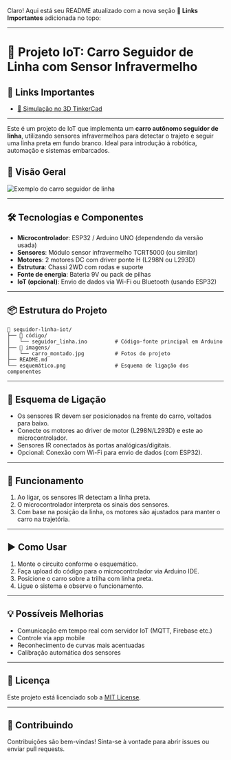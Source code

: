 Claro! Aqui está seu README atualizado com a nova seção **🔗 Links Importantes** adicionada no topo:

---

# 🚗 Projeto IoT: Carro Seguidor de Linha com Sensor Infravermelho

## 🔗 Links Importantes

* [🔧 Simulação no 3D TinkerCad](https://www.tinkercad.com/things/fIo4fI4Vcfz-copy-of-speed-line-follower-robot-v4?sharecode=nArqtL2eGQSuooyKRuTVUidTz7WWIeUg9Up54wJF2s8)

---

Este é um projeto de IoT que implementa um **carro autônomo seguidor de linha**, utilizando sensores infravermelhos para detectar o trajeto e seguir uma linha preta em fundo branco. Ideal para introdução à robótica, automação e sistemas embarcados.

## 📸 Visão Geral

![Exemplo do carro seguidor de linha](https://via.placeholder.com/800x400) <!-- substitua por uma imagem real do projeto -->

---

## 🛠️ Tecnologias e Componentes

* **Microcontrolador**: ESP32 / Arduino UNO (dependendo da versão usada)
* **Sensores**: Módulo sensor infravermelho TCRT5000 (ou similar)
* **Motores**: 2 motores DC com driver ponte H (L298N ou L293D)
* **Estrutura**: Chassi 2WD com rodas e suporte
* **Fonte de energia**: Bateria 9V ou pack de pilhas
* **IoT (opcional)**: Envio de dados via Wi-Fi ou Bluetooth (usando ESP32)

---

## 📦 Estrutura do Projeto

```
📁 seguidor-linha-iot/
├── 📂 código/
│   └── seguidor_linha.ino         # Código-fonte principal em Arduino
├── 📂 imagens/
│   └── carro_montado.jpg          # Fotos do projeto
├── README.md
└── esquemático.png                # Esquema de ligação dos componentes
```

---

## 🔌 Esquema de Ligação

* Os sensores IR devem ser posicionados na frente do carro, voltados para baixo.
* Conecte os motores ao driver de motor (L298N/L293D) e este ao microcontrolador.
* Sensores IR conectados às portas analógicas/digitais.
* Opcional: Conexão com Wi-Fi para envio de dados (com ESP32).

---

## 🚦 Funcionamento

1. Ao ligar, os sensores IR detectam a linha preta.
2. O microcontrolador interpreta os sinais dos sensores.
3. Com base na posição da linha, os motores são ajustados para manter o carro na trajetória.

---

## ▶️ Como Usar

1. Monte o circuito conforme o esquemático.
2. Faça upload do código para o microcontrolador via Arduino IDE.
3. Posicione o carro sobre a trilha com linha preta.
4. Ligue o sistema e observe o funcionamento.

---

## 💡 Possíveis Melhorias

* Comunicação em tempo real com servidor IoT (MQTT, Firebase etc.)
* Controle via app mobile
* Reconhecimento de curvas mais acentuadas
* Calibração automática dos sensores

---

## 📄 Licença

Este projeto está licenciado sob a [MIT License](LICENSE).

---

## 🤝 Contribuindo

Contribuições são bem-vindas! Sinta-se à vontade para abrir issues ou enviar pull requests.


